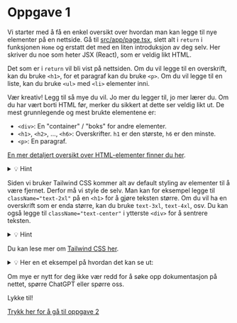 # Oppgave 1

Vi starter med å få en enkel oversikt over hvordan man kan legge til nye elementer på en nettside. Gå til [src/app/page.tsx](../src/app/page.tsx), slett alt i `return` i funksjonen `Home` og erstatt det med en liten introduksjon av deg selv. Her skriver du noe som heter JSX (React), som er veldig likt HTML.

Det som er i `return` vil bli vist på nettsiden. Om du vil legge til en overskrift, kan du bruke `<h1>`, for et paragraf kan du bruke `<p>`. Om du vil legge til en liste, kan du bruke `<ul>` med `<li>` elementer inni.

Vær kreativ! Legg til så mye du vil. Jo mer du legger til, jo mer lærer du. Om du har vært borti HTML før, merker du sikkert at dette ser veldig likt ut. De mest grunnlegende og mest brukte elementene er:

- `<div>`: En "container" / "boks" for andre elementer.
- `<h1>`, `<h2>`, ..., `<h6>`: Overskrifter. `h1` er den største, `h6` er den minste.
- `<p>`: En paragraf.

[En mer detaljert oversikt over HTML-elementer finner du her](https://developer.mozilla.org/en-US/docs/Web/HTML/Element).

<details>
<summary>💡 Hint</summary>

```tsx
export default function Home() {
  return (
    <div>
      <h1>Hei, jeg heter [ditt navn]!</h1>
      <p>Jeg studerer [studie] på Universitetet i Bergen.</p>
    </div>
  );
}
```

</details>

Siden vi bruker Tailwind CSS kommer alt av default styling av elementer til å være fjernet. Derfor må vi style de selv. Man kan for eksempel legge til `className="text-2xl"` på en `<h1>` for å gjøre teksten større. Om du vil ha en overskrift som er enda større, kan du bruke `text-3xl`, `text-4xl`, osv. Du kan også legge til `className="text-center"` i ytterste `<div>` for å sentrere teksten.

<details>
<summary>💡 Hint</summary>

```tsx
export default function Home() {
  return (
    <div className="text-center">
      <h1 className="text-2xl">Hei, jeg heter [ditt navn]!</h1>
      <p>Jeg studerer [studie] ved Universitetet i Bergen.</p>
    </div>
  );
}
```

</details>

Du kan lese mer om [Tailwind CSS her](https://tailwindcss.com/docs/utility-first).

<details>

<summary>💡 Her en et eksempel på hvordan det kan se ut:</summary>

```tsx
export default function Home() {
  return (
    <div className="min-h-screen bg-gray-900 text-gray-300 px-4">
      <div className="max-w-screen-sm mx-auto text-lg flex flex-col gap-6 py-24">
        <h1 className="text-4xl font-bold text-gray-100">
          👋🏻 Hei, jeg heter Andreas Aanes!
        </h1>
        <p>
          Jeg studerer Datateknologi på Universitetet i Bergen, og har en stor
          interesse for webutvikling.
        </p>

        <p>🚀 Akkurat nå holder jeg på å lære meg:</p>

        <ul className="pl-4 list-disc">
          <li>Next.js</li>
          <li>Typescript</li>
          <li>TailwindCSS</li>
          <li>Vercel</li>
        </ul>
      </div>
    </div>
  );
}
```

</details>

Om mye er nytt for deg ikke vær redd for å søke opp dokumentasjon på nettet, spørre ChatGPT eller spørre oss.

Lykke til!

[Trykk her for å gå til oppgave 2](./oppgave-2.md)
